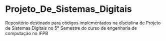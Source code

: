 # Projeto_De_Sistemas_Digitais
Repositório destinado para códigos implementados na disciplina de Projeto de Sistemas Digitais no 5º Semestre do curso de engenharia de computação no IFPB
